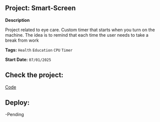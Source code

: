## Project: Smart-Screen

**Description**

Project related to eye care. Custom timer that starts when you turn on the machine.
The idea is to remind that each time the user needs to take a break from work

**Tags:** ```Health``` ```Education``` ```CPU``` ```Timer```

**Start Date:** ```07/01/2025```

## Check the project:
[Code](../Smart-Screen/)

## Deploy:
-Pending